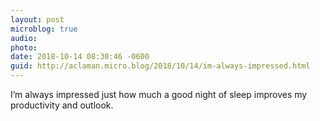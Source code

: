 ```yaml
---
layout: post
microblog: true
audio: 
photo: 
date: 2018-10-14 08:30:46 -0600
guid: http://aclaman.micro.blog/2018/10/14/im-always-impressed.html
---
```

I’m always impressed just how much a good night of sleep improves my productivity and outlook.
